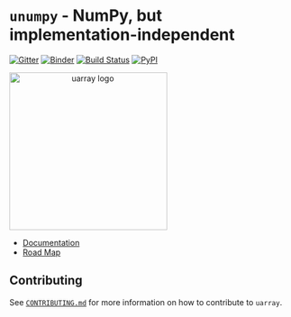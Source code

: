 # `unumpy` - NumPy, but implementation-independent

[![Gitter](https://badges.gitter.im/Plures/uarray.svg)](https://gitter.im/Plures/uarray?utm_source=badge&utm_medium=badge&utm_campaign=pr-badge) [![Binder](https://mybinder.org/badge_logo.svg)](https://mybinder.org/v2/gh/Quansight-Labs/unumpy/master) [![Build Status](https://dev.azure.com/Quansight-Labs/uarray/_apis/build/status/Quansight-Labs.unumpy?branchName=master)](https://dev.azure.com/Quansight-Labs/uarray/_build/latest?definitionId=2&branchName=master) [![PyPI](https://img.shields.io/pypi/v/unumpy.svg?style=flat-square)](https://pypi.org/project/unumpy/)

<img src="docs/logo.png" style="width: 20em; text-align: center;" alt="uarray logo">

- [Documentation](https://unumpy.readthedocs.io/en/latest/)
- [Road Map](https://github.com/orgs/Quansight-Labs/projects/1)

## Contributing

See [`CONTRIBUTING.md`](CONTRIBUTING.md) for more information on how to contribute to `uarray`.
